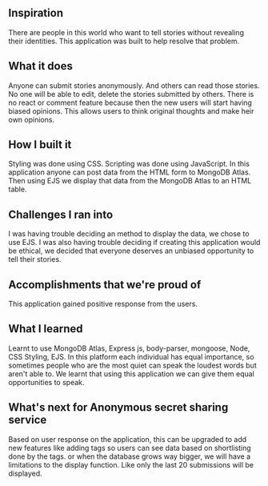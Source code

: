 ## Inspiration
There are people in this world who want to tell stories without revealing their identities. This application was built to help resolve that problem. 
## What it does
Anyone can submit stories anonymously. And others can read those stories. No one will be able to edit, delete the stories submitted by others. There is no react or comment feature because then the new users will start having biased opinions. This allows users to think original thoughts and make heir own opinions. 
## How I built it
Styling was done using CSS.
Scripting was done using JavaScript.
In this application anyone can post data from the HTML form to MongoDB Atlas. Then using EJS we display that data from the MongoDB Atlas to an HTML table.
## Challenges I ran into
I was having trouble deciding an method to display the data, we chose to use EJS. 
I was also having trouble deciding if creating this application would be ethical, we decided that everyone deserves an unbiased opportunity to tell their stories.
## Accomplishments that we're proud of
This application gained positive response from the users.
## What I learned
Learnt to use MongoDB Atlas, Express js, body-parser, mongoose, Node, CSS Styling, EJS.
In this platform each individual has equal importance, so sometimes people who are the most quiet can speak the loudest words but aren't able to. We learnt that using this application we can give them equal opportunities to speak.
## What's next for Anonymous secret sharing service
Based on user response on the application, this can be upgraded to add new features like adding tags so users  can see data based on shortlisting done by the tags. or when the database grows way bigger, we will have a limitations to the display function. Like only the last 20 submissions will be displayed.

